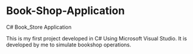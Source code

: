 # Book-Shop-Application
C# Book_Store Application

This is my first project developed in C# Using Microsoft Visual Studio. 
It is developed by me to simulate bookshop operations.
